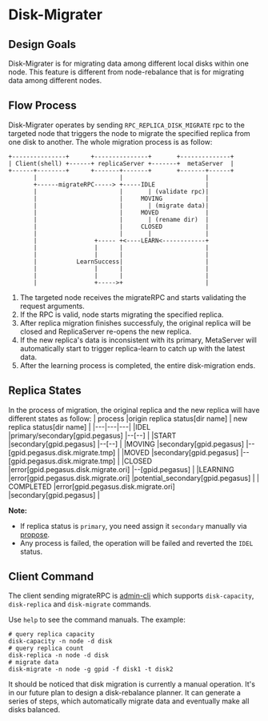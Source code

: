 # Disk-Migrater

## Design Goals
Disk-Migrater is for migrating data among different local disks within one node. This feature is different from node-rebalance that is for migrating data among different nodes. 

## Flow Process
Disk-Migrater operates by sending `RPC_REPLICA_DISK_MIGRATE` rpc to the targeted node that triggers the node to migrate the specified replica from one disk to another. The whole migration process is as follow: 

```
+---------------+      +---------------+       +--------------+
| Client(shell) +------+ replicaServer +-------+  metaServer  |
+------+--------+      +-------+-------+       +-------+------+
       |                       |                       |
       +------migrateRPC-----> +-----IDLE              |
       |                       |       | (validate rpc)|
       |                       |     MOVING            |
       |                       |       | (migrate data)|
       |                       |     MOVED             |
       |                       |       | (rename dir)  |
       |                       |     CLOSED            |
       |                       |       |               |
       |                +----- +<----LEARN<------------+
       |                |      |                       |
       |                |      |                       |
       |           LearnSuccess|                       |
       |                |      |                       |
       |                |      |                       |
       |                +----->+                       |
```

1. The targeted node receives the migrateRPC and starts validating the request arguments.
2. If the RPC is valid, node starts migrating the specified replica.
3. After replica migration finishes successfuly, the original replica will be closed and ReplicaServer re-opens the new replica.
4. If the new replica's data is inconsistent with its primary, MetaServer will automatically start to trigger replica-learn to catch up with the latest data.
5. After the learning process is completed, the entire disk-migration ends.

## Replica States
In the process of migration, the original replica and the new replica will have different states as follow:
| process  |origin replica status[dir name]  | new replica status[dir name]   |
|---|---|---|
|IDEL  |primary/secondary[gpid.pegasus]  |--[--]   |
|START   |secondary[gpid.pegasus]  |--[--]   |
|MOVING   |secondary[gpid.pegasus]   |--[gpid.pegasus.disk.migrate.tmp]   |
|MOVED   |secondary[gpid.pegasus]   |--[gpid.pegasus.disk.migrate.tmp]   | 
|CLOSED   |error[gpid.pegasus.disk.migrate.ori]   |--[gpid.pegasus]   |
|LEARNING   |error[gpid.pegasus.disk.migrate.ori]   |potential_secondary[gpid.pegasus] |
| COMPLETED  |error[gpid.pegasus.disk.migrate.ori]   |secondary[gpid.pegasus]   |

**Note:** 
* If replica status is `primary`, you need assign it `secondary`  manually via [propose](http://pegasus.apache.org/administration/rebalance).
* Any process is failed, the operation will be failed and reverted the `IDEL` status.

## Client Command
The client sending migrateRPC is [admin-cli](https://github.com/pegasus-kv/admin-cli) which supports `disk-capacity`, `disk-replica` and `disk-migrate` commands. 

Use `help` to see the command manuals. The example:
```
# query replica capacity
disk-capacity -n node -d disk
# query replica count
disk-replica -n node -d disk
# migrate data
disk-migrate -n node -g gpid -f disk1 -t disk2 
```

It should be noticed that disk migration is currently a manual operation. It's in our future plan to design a disk-rebalance planner. It can generate a series of steps, which automatically migrate data and eventually make all disks balanced.
